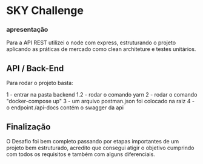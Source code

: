 # SKY Challenge
### apresentação

Para a API REST utilizei o node com express, estruturando o projeto aplicando as práticas de mercado como clean architeture e testes unitários.

## API / Back-End

Para rodar o projeto basta:

1 - entrar na pasta backend 
1.2 - rodar o comando yarn 
2 - rodar o comando "docker-compose up" 
3 - um arquivo postman.json foi colocado na raiz
4 - o endpoint /api-docs contém o swagger da api

## Finalização

 O Desafio foi bem completo passando por etapas importantes de um projeto bem estruturado, acredito que consegui atigir o objetivo cumprindo  com todos os requisitos e 
 também com alguns diferenciais.



